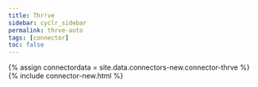 ```yaml
---
title: Thr!ve
sidebar: cyclr_sidebar
permalink: thrve-auto
tags: [connector]
toc: false
---
```

{% assign connectordata = site.data.connectors-new.connector-thrve %}
{% include connector-new.html %}	